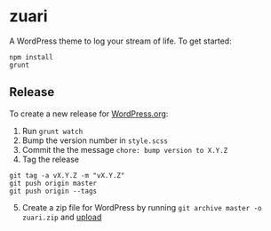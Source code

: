 zuari
===

A WordPress theme to log your stream of life. To get started:

```
npm install
grunt
```

## Release
To create a new release for [WordPress.org](https://wordpress.org/themes/upload/):

1. Run `grunt watch`
2. Bump the version number in `style.scss`
3. Commit the the message `chore: bump version to X.Y.Z`
4. Tag the release
```
git tag -a vX.Y.Z -m "vX.Y.Z"
git push origin master
git push origin --tags
```
5. Create a zip file for WordPress by running `git archive master -o zuari.zip` and [upload](https://wordpress.org/themes/upload/)

